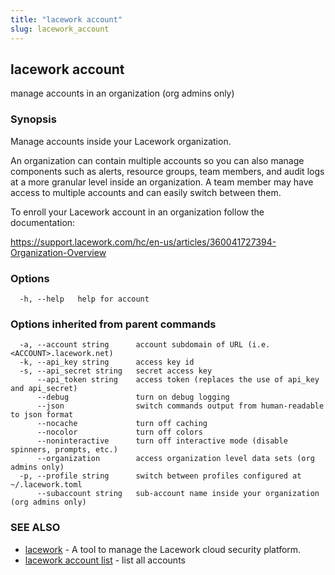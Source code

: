 ```yaml
---
title: "lacework account"
slug: lacework_account
---
```


## lacework account

manage accounts in an organization (org admins only)

### Synopsis

Manage accounts inside your Lacework organization.

An organization can contain multiple accounts so you can also manage components
such as alerts, resource groups, team members, and audit logs at a more granular
level inside an organization. A team member may have access to multiple accounts
and can easily switch between them.

To enroll your Lacework account in an organization follow the documentation:

  https://support.lacework.com/hc/en-us/articles/360041727394-Organization-Overview
    

### Options

```
  -h, --help   help for account
```

### Options inherited from parent commands

```
  -a, --account string      account subdomain of URL (i.e. <ACCOUNT>.lacework.net)
  -k, --api_key string      access key id
  -s, --api_secret string   secret access key
      --api_token string    access token (replaces the use of api_key and api_secret)
      --debug               turn on debug logging
      --json                switch commands output from human-readable to json format
      --nocache             turn off caching
      --nocolor             turn off colors
      --noninteractive      turn off interactive mode (disable spinners, prompts, etc.)
      --organization        access organization level data sets (org admins only)
  -p, --profile string      switch between profiles configured at ~/.lacework.toml
      --subaccount string   sub-account name inside your organization (org admins only)
```

### SEE ALSO

* [lacework](/cli/commands/lacework/)	 - A tool to manage the Lacework cloud security platform.
* [lacework account list](/cli/commands/lacework_account_list/)	 - list all accounts

